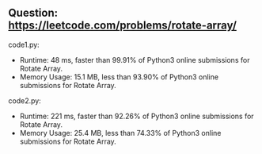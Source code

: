 ## Question: https://leetcode.com/problems/rotate-array/

code1.py:
* Runtime: 48 ms, faster than 99.91% of Python3 online submissions for Rotate Array.
* Memory Usage: 15.1 MB, less than 93.90% of Python3 online submissions for Rotate Array.

code2.py:
* Runtime: 221 ms, faster than 92.26% of Python3 online submissions for Rotate Array.
* Memory Usage: 25.4 MB, less than 74.33% of Python3 online submissions for Rotate Array.